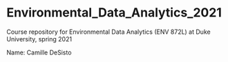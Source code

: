 # Environmental_Data_Analytics_2021
Course repository for Environmental Data Analytics (ENV 872L) at Duke University, spring 2021

Name: Camille DeSisto